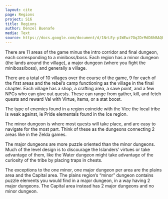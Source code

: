 ```yaml
---
layout: cite
page: Regions
project: S16
title: Regions
author: Denzel Buenafe
media: Text
source: https://docs.google.com/document/d/1NrLEy-p1WEwz7Oq2DrMdD8hBAQFW9rioQyi4rslvMqE/edit?usp=sharing
---
```

There are 11 areas of the game minus the intro corridor and final dungeon, each corresponding to a miniboss/boss. Each region has a minor dungeon (the lands around the village), a major dungeon (where you fight the miniboss/boss), and generally a village.

There are a total of 10 villages over the course of the game, 9 for each of the first areas and the rebel’s camp functioning as the village in the final chapter. Each village has a shop, a crafting area, a save point, and a few NPCs who can give out quests. These can range from gather, kill, and fetch quests and reward Val with Virtue, items, or a stat boost.

The type of enemies found in a region coincide with the Vice the local tribe is weak against, ie Pride elementals found in the Ice region.

The minor dungeon is where most quests will take place, and are easy to navigate for the most part. Think of these as the dungeons connecting 2 areas like in the Zelda games.

The major dungeons are more puzzle oriented than the minor dungeons. Much of the level design is to discourage the Islanders’ virtues or take advantage of them, like the Water dungeon might take advantage of the curiosity of the tribe by placing traps in chests.

The exceptions to the one minor, one major dungeon per area are the plains area and the Capital area. The plains region’s “minor” dungeon contains puzzle elements you would find in a major dungeon, in a way having 2 major dungeons. The Capital area instead has 2 major dungeons and no minor dungeon.
